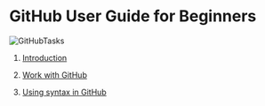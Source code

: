 # GitHub User Guide for Beginners

![GitHubTasks](https://www.programmableweb.com/sites/default/files/GitHub-Launches-Security-Advisory-API.jpg)

1. [Introduction](/introduction.md#introduction)

2. [Work with GitHub](/work-with-github.md#work-with-github)

3. [Using syntax in GitHub](/using-syntax.md#using-syntax-in-github)





